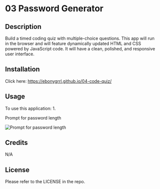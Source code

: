 # 03 Password Generator

## Description

Build a timed coding quiz with multiple-choice questions. This app will run in the browser and will feature dynamically updated HTML and CSS powered by JavaScript code. It will have a clean, polished, and responsive user interface. 

## Installation

Click here: https://ebonygrrl.github.io/04-code-quiz/

## Usage

To use this application:
1. 
   
Prompt for password length

![Prompt for password length](./assets/images/password-length-prompt.jpg)



## Credits

N/A

## License

Please refer to the LICENSE in the repo.

